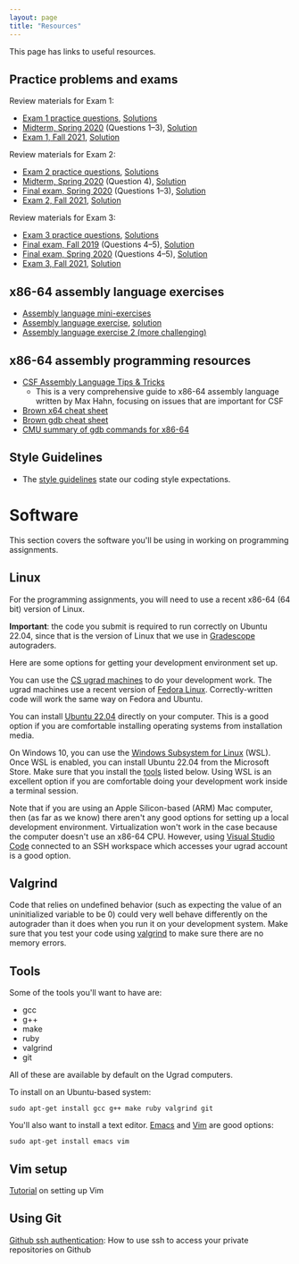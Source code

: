 ```yaml
---
layout: page
title: "Resources"
---
```


This page has links to useful resources.

## Practice problems and exams

Review materials for Exam 1:

* [Exam 1 practice questions](/resources/exam1review), [Solutions](/resources/exam1review-solutions)
* [Midterm, Spring 2020](/resources/midterm-spring2020.pdf) (Questions 1–3), [Solution](/resources/midterm-spring2020-soln.pdf)
* [Exam 1, Fall 2021](/resources/exam01-fall2021.pdf), [Solution](/resources/exam01-fall2021-soln.pdf)

Review materials for Exam 2:

* [Exam 2 practice questions](/resources/exam2review), [Solutions](/resources/exam2review-solutions)
* [Midterm, Spring 2020](/resources/midterm-spring2020.pdf) (Question 4), [Solution](/resources/midterm-spring2020-soln.pdf)
* [Final exam, Spring 2020](/resources/final-spring2020.pdf) (Questions 1–3), [Solution](/resources/final-spring2020-soln.pdf)
* [Exam 2, Fall 2021](/resources/exam02-fall2021.pdf), [Solution](/resources/exam02-fall2021-soln.pdf)

Review materials for Exam 3:

* [Exam 3 practice questions](/resources/exam3review), [Solutions](/resources/exam3review-solutions)
* [Final exam, Fall 2019](/resources/final-fall2019.pdf) (Questions 4–5), [Solution](/resources/final-fall2019-soln.pdf)
* [Final exam, Spring 2020](/resources/final-spring2020.pdf) (Questions 4–5), [Solution](/resources/final-spring2020-soln.pdf)
* [Exam 3, Fall 2021](/resources/exam03-fall2021.pdf), [Solution](/resources/exam03-fall2021-soln.pdf)

## x86-64 assembly language exercises

* [Assembly language mini-exercises](/resources/assemblyMini)
* [Assembly language exercise](/resources/assembly), [solution](/resources/asmExerciseSoln.zip)
* [Assembly language exercise 2 (more challenging)](/resources/assembly2)

## x86-64 assembly programming resources

* [CSF Assembly Language Tips & Tricks](https://jhucsf.github.io/csfdocs/assembly-tips-v0.1.2.pdf)
  * This is a very comprehensive guide to x86-64 assembly language written by
    Max Hahn, focusing on issues that are important for CSF
* [Brown x64 cheat sheet](https://cs.brown.edu/courses/cs033/docs/guides/x64_cheatsheet.pdf)
* [Brown gdb cheat sheet](https://cs.brown.edu/courses/cs033/docs/guides/gdb.pdf)
* [CMU summary of gdb commands for x86-64](http://csapp.cs.cmu.edu/3e/docs/gdbnotes-x86-64.pdf)

## Style Guidelines
* The [style guidelines](/resources/style) state our coding style expectations.

# Software

This section covers the software you'll be using in working on programming assignments.

## Linux

For the programming assignments, you will need to use a recent x86-64 (64 bit) version of Linux.

**Important**: the code you submit is required to run correctly on Ubuntu 22.04, since
that is the version of Linux that we use in [Gradescope](https://www.gradescope.com/) autograders.

Here are some options for getting your development environment set up.

You can use the [CS ugrad machines](https://support.cs.jhu.edu/wiki/Linux_Clients_on_the_CS_Undergrad_Net)
to do your development work. The ugrad machines use a recent version of
[Fedora Linux](https://fedoraproject.org/). Correctly-written
code will work the same way on Fedora and Ubuntu.

You can install [Ubuntu 22.04](https://releases.ubuntu.com/22.04/) directly on your
computer.  This is a good option if you are comfortable installing operating systems
from installation media.

On Windows 10, you can use the [Windows Subsystem for Linux](https://docs.microsoft.com/en-us/windows/wsl/install-win10)
(WSL).  Once WSL is enabled, you can install Ubuntu 22.04 from the Microsoft Store.  Make sure that
you install the [tools](#tools) listed below.  Using WSL is an excellent option if you are
comfortable doing your development work inside a terminal session.

<!--
On MacOS and Windows, you can use virtual machine software such as [VirtualBox](https://www.virtualbox.org/)
to run Ubuntu 22.04 as a guest OS.  If you do a web search for "ubuntu 22.04 image for virtualbox"
you will find pre-made OS images that you can download.  (I can't directly vouch for any of these,
so be careful.)  You will likely need to enable hardware virtualization support in your computer's
BIOS to allow VirtualBox to run correctly.  We recommend dedicating a significant amount of RAM
(at least 4GB) to the virtual machine (this should be fine as long as your computer has at least
8 GB of RAM.)
-->

Note that if you are using an Apple Silicon-based (ARM) Mac computer,
then (as far as we know) there aren't any good
options for setting up a local development environment.  Virtualization won't work
in the case because the computer doesn't use an x86-64 CPU. However, using
[Visual Studio Code](https://code.visualstudio.com/) connected to an SSH
workspace which accesses your ugrad account is a good option.

## Valgrind

Code that relies on undefined behavior (such as expecting the value of an uninitialized variable to
be 0) could very well behave differently on the autograder than it does when you run it on your development
system. Make sure that you test your code using [valgrind](https://valgrind.org/) to make sure there
are no memory errors.

## Tools

Some of the tools you'll want to have are:

* gcc
* g++
* make
* ruby
* valgrind
* git

All of these are available by default on the Ugrad computers.

To install on an Ubuntu-based system:

```
sudo apt-get install gcc g++ make ruby valgrind git
```

You'll also want to install a text editor.  [Emacs](https://www.gnu.org/software/emacs/) and [Vim](https://www.vim.org/) are good options:

```
sudo apt-get install emacs vim
```

## Vim setup
[Tutorial](/resources/vim) on setting up Vim

## Using Git
[Github ssh authentication](/resources/github-ssh): How to use ssh to access
your private repositories on Github

